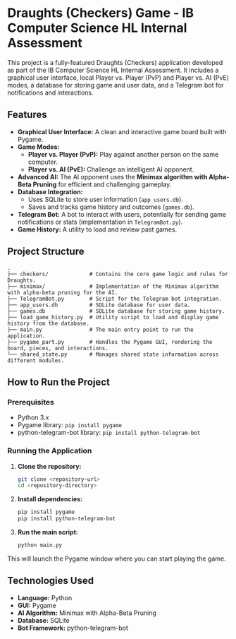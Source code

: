 # Draughts (Checkers) Game - IB Computer Science HL Internal Assessment

This project is a fully-featured Draughts (Checkers) application developed as part of the IB Computer Science HL Internal Assessment. It includes a graphical user interface, local Player vs. Player (PvP) and Player vs. AI (PvE) modes, a database for storing game and user data, and a Telegram bot for notifications and interactions.

## Features

* **Graphical User Interface:** A clean and interactive game board built with Pygame.
* **Game Modes:**
    * **Player vs. Player (PvP):** Play against another person on the same computer.
    * **Player vs. AI (PvE):** Challenge an intelligent AI opponent.
* **Advanced AI:** The AI opponent uses the **Minimax algorithm with Alpha-Beta Pruning** for efficient and challenging gameplay.
* **Database Integration:**
    * Uses SQLite to store user information (`app_users.db`).
    * Saves and tracks game history and outcomes (`games.db`).
* **Telegram Bot:** A bot to interact with users, potentially for sending game notifications or stats (implementation in `TelegramBot.py`).
* **Game History:** A utility to load and review past games.

## Project Structure

```
.
├── checkers/             # Contains the core game logic and rules for Draughts.
├── minimax/              # Implementation of the Minimax algorithm with alpha-beta pruning for the AI.
├── TelegramBot.py        # Script for the Telegram bot integration.
├── app_users.db          # SQLite database for user data.
├── games.db              # SQLite database for storing game history.
├── load_game_history.py  # Utility script to load and display game history from the database.
├── main.py               # The main entry point to run the application.
├── pygame_part.py        # Handles the Pygame GUI, rendering the board, pieces, and interactions.
└── shared_state.py       # Manages shared state information across different modules.
```

## How to Run the Project

### Prerequisites

* Python 3.x
* Pygame library: `pip install pygame`
* python-telegram-bot library: `pip install python-telegram-bot`

### Running the Application

1.  **Clone the repository:**
    ```bash
    git clone <repository-url>
    cd <repository-directory>
    ```

2.  **Install dependencies:**
    ```bash
    pip install pygame
    pip install python-telegram-bot
    ```

3.  **Run the main script:**
    ```bash
    python main.py
    ```
This will launch the Pygame window where you can start playing the game.

## Technologies Used

* **Language:** Python
* **GUI:** Pygame
* **AI Algorithm:** Minimax with Alpha-Beta Pruning
* **Database:** SQLite
* **Bot Framework:** python-telegram-bot
